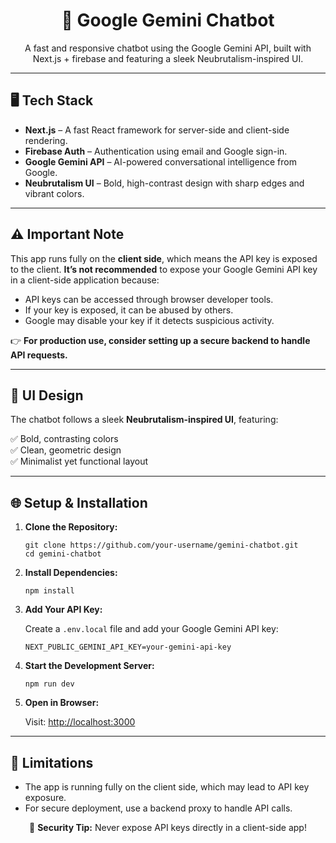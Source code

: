 <h1 align="center">🚀 Google Gemini Chatbot</h1>  

<p align="center">A fast and responsive chatbot using the Google Gemini API, built with Next.js + firebase and featuring a sleek Neubrutalism-inspired UI.</p>  

---

## 🖥️ Tech Stack  
<ul>
  <li><b>Next.js</b> – A fast React framework for server-side and client-side rendering.</li>
  <li><b>Firebase Auth</b> – Authentication using email and Google sign-in.</li>
  <li><b>Google Gemini API</b> – AI-powered conversational intelligence from Google.</li>
  <li><b>Neubrutalism UI</b> – Bold, high-contrast design with sharp edges and vibrant colors.</li>
</ul>  

---

## ⚠️ Important Note  
<p>
This app runs fully on the <b>client side</b>, which means the API key is exposed to the client. 
<b>It’s not recommended</b> to expose your Google Gemini API key in a client-side application because:
</p>  

<ul>
  <li>API keys can be accessed through browser developer tools.</li>
  <li>If your key is exposed, it can be abused by others.</li>
  <li>Google may disable your key if it detects suspicious activity.</li>
</ul>  

👉 <b>For production use, consider setting up a secure backend to handle API requests.</b>  

---

## 🎨 UI Design  
<p>The chatbot follows a sleek <b>Neubrutalism-inspired UI</b>, featuring:</p>  

✅ Bold, contrasting colors  
✅ Clean, geometric design  
✅ Minimalist yet functional layout  

---

## 🌐 Setup & Installation  
<ol>
  <li>
    <b>Clone the Repository:</b>
    <pre><code>git clone https://github.com/your-username/gemini-chatbot.git  
cd gemini-chatbot</code></pre>
  </li>  

  <li>
    <b>Install Dependencies:</b>
    <pre><code>npm install</code></pre>
  </li>  

  <li>
    <b>Add Your API Key:</b>
    <p>Create a <code>.env.local</code> file and add your Google Gemini API key:</p>
    <pre><code>NEXT_PUBLIC_GEMINI_API_KEY=your-gemini-api-key</code></pre>
  </li>  

  <li>
    <b>Start the Development Server:</b>
    <pre><code>npm run dev</code></pre>
  </li>  

  <li>
    <b>Open in Browser:</b>
    <p>Visit: <a href="http://localhost:3000" target="_blank">http://localhost:3000</a></p>
  </li>  
</ol>  

---

## 🚧 Limitations  
<ul>
  <li>The app is running fully on the client side, which may lead to API key exposure.</li>
  <li>For secure deployment, use a backend proxy to handle API calls.</li>
</ul>  


<p align="center">🔐 <b>Security Tip:</b> Never expose API keys directly in a client-side app!</p>  
